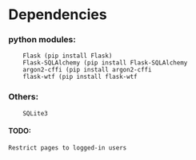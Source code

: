 # Dependencies
### python modules:
		Flask (pip install Flask)
		Flask-SQLAlchemy (pip install Flask-SQLAlchemy
		argon2-cffi (pip install argon2-cffi
		flask-wtf (pip install flask-wtf
### Others:
		SQLite3


#### TODO:
	Restrict pages to logged-in users
 	
